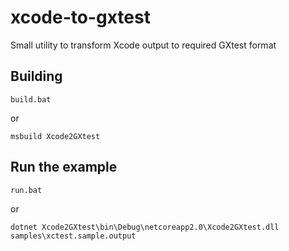 # xcode-to-gxtest
Small utility to transform Xcode output to required GXtest format
## Building
```
build.bat
```
or
```
msbuild Xcode2GXtest
```
## Run the example
```
run.bat
```
or
```
dotnet Xcode2GXtest\bin\Debug\netcoreapp2.0\Xcode2GXtest.dll samples\xctest.sample.output
```

